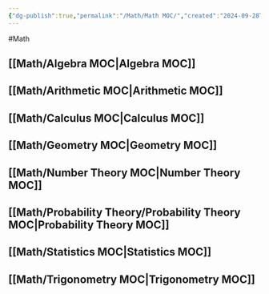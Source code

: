 ```yaml
---
{"dg-publish":true,"permalink":"/Math/Math MOC/","created":"2024-09-28T12:03:22.833-04:00","updated":"2024-11-10T20:53:54.631-05:00"}
---
```


#Math 
## [[Math/Algebra MOC\|Algebra MOC]]
## [[Math/Arithmetic MOC\|Arithmetic MOC]]
## [[Math/Calculus MOC\|Calculus MOC]]
## [[Math/Geometry MOC\|Geometry MOC]]
## [[Math/Number Theory MOC\|Number Theory MOC]]
## [[Math/Probability Theory/Probability Theory MOC\|Probability Theory MOC]]
## [[Math/Statistics MOC\|Statistics MOC]]
## [[Math/Trigonometry MOC\|Trigonometry MOC]]

